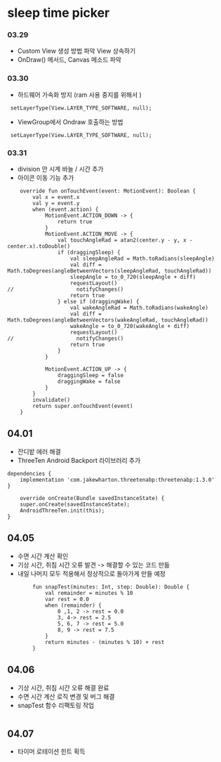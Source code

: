 # sleep time picker



### 03.29
- Custom View 생성 방법 파악 View 상속하기 
- OnDraw() 메서드, Canvas 메소드 파악 

### 03.30
- 하드웨어 가속화 방지 (ram 사용 중지를 위해서 )
```
 setLayerType(View.LAYER_TYPE_SOFTWARE, null);
```
- ViewGroup에서 Ondraw 호출하는 방법 
```
 setLayerType(View.LAYER_TYPE_SOFTWARE, null);
```

### 03.31
- division 안 시계 바늘 / 시간 추가 
- 아이콘 이동 기능 추가 

```
    override fun onTouchEvent(event: MotionEvent): Boolean {
        val x = event.x
        val y = event.y
        when (event.action) {
            MotionEvent.ACTION_DOWN -> {
                return true
            }
            MotionEvent.ACTION_MOVE -> {
                val touchAngleRad = atan2(center.y - y, x - center.x).toDouble()
                if (draggingSleep) {
                    val sleepAngleRad = Math.toRadians(sleepAngle)
                    val diff = Math.toDegrees(angleBetweenVectors(sleepAngleRad, touchAngleRad))
                    sleepAngle = to_0_720(sleepAngle + diff)
                    requestLayout()
//                    notifyChanges()
                    return true
                } else if (draggingWake) {
                    val wakeAngleRad = Math.toRadians(wakeAngle)
                    val diff = Math.toDegrees(angleBetweenVectors(wakeAngleRad, touchAngleRad))
                    wakeAngle = to_0_720(wakeAngle + diff)
                    requestLayout()
//                    notifyChanges()
                    return true
                }
            }

            MotionEvent.ACTION_UP -> {
                draggingSleep = false
                draggingWake = false
            }
        }
        invalidate()
        return super.onTouchEvent(event)
    }
```

## 04.01 
- 잔디밭 에러 해결 
- ThreeTen Android Backport 라이브러리 추가 
```
dependencies {
    implementation 'com.jakewharton.threetenabp:threetenabp:1.3.0'
}
```

```
    override onCreate(Bundle savedInstanceState) {
    super.onCreate(savedInstanceState);
    AndroidThreeTen.init(this);
}

```

## 04.05
- 수면 시간 계산 확인 
- 기상 시간, 취침 시간 오류 발견 -> 해결할 수 있는 코드 만듦 
- 내일 나머지 모두 적용해서 정상적으로 돌아가게 만들 예정 

```
        fun snapTest(minutes: Int, step: Double): Double {
            val remainder = minutes % 10
            var rest = 0.0
            when (remainder) {
                0 ,1, 2 -> rest = 0.0
                3, 4-> rest = 2.5
                5, 6, 7 -> rest = 5.0
                8, 9 -> rest = 7.5
            }
            return minutes - (minutes % 10) + rest
        }

```

## 04.06
- 기상 시간, 취침 시간 오류 해결 완료 
- 수면 시간 계산 로직 변경 및 버그 해결 
- snapTest 함수 리팩토링 작업 

```
```
## 04.07
- 타이머 로테이션 힌트 획득 
```
